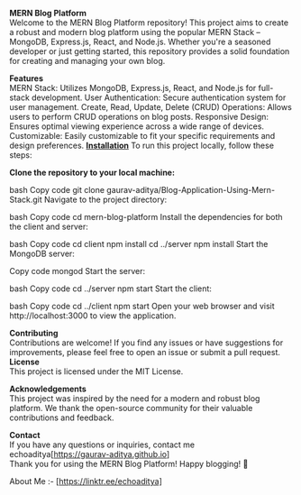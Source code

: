 <b>MERN Blog Platform</b><br>
Welcome to the MERN Blog Platform repository! This project aims to create a robust and modern blog platform using the popular MERN Stack – MongoDB, Express.js, React, and Node.js. Whether you're a seasoned developer or just getting started, this repository provides a solid foundation for creating and managing your own blog.

<b>Features</b><br>
MERN Stack: Utilizes MongoDB, Express.js, React, and Node.js for full-stack development.
User Authentication: Secure authentication system for user management.
Create, Read, Update, Delete (CRUD) Operations: Allows users to perform CRUD operations on blog posts.
Responsive Design: Ensures optimal viewing experience across a wide range of devices.
Customizable: Easily customizable to fit your specific requirements and design preferences.
<u><b>Installation</b></u>
To run this project locally, follow these steps:

<b>Clone the repository to your local machine:</b>

bash
Copy code
git clone gaurav-aditya/Blog-Application-Using-Mern-Stack.git
Navigate to the project directory:

bash
Copy code
cd mern-blog-platform
Install the dependencies for both the client and server:

bash
Copy code
cd client
npm install
cd ../server
npm install
Start the MongoDB server:

Copy code
mongod
Start the server:

bash
Copy code
cd ../server
npm start
Start the client:

bash
Copy code
cd ../client
npm start
Open your web browser and visit http://localhost:3000 to view the application.

<b>Contributing</b><br>
Contributions are welcome! If you find any issues or have suggestions for improvements, please feel free to open an issue or submit a pull request.
<br>
<b>License</b><br>
This project is licensed under the MIT License.

<b>Acknowledgements</b><br>
This project was inspired by the need for a modern and robust blog platform.
We thank the open-source community for their valuable contributions and feedback.

<b>Contact</b><br>
If you have any questions or inquiries, contact me <br>
echoaditya[https://gaurav-aditya.github.io]
<br>
Thank you for using the MERN Blog Platform! Happy blogging! 🚀

About Me :- [https://linktr.ee/echoaditya]
